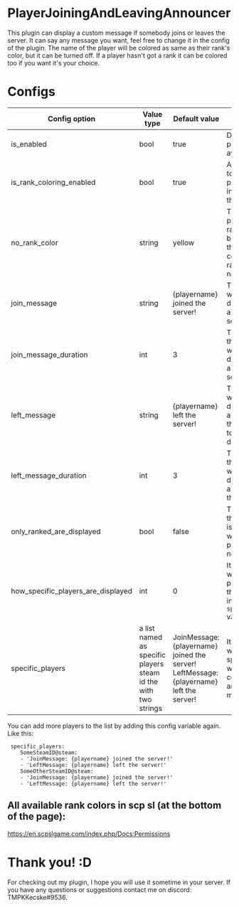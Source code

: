 # PlayerJoiningAndLeavingAnnouncer
This plugin can display a custom message if somebody joins or leaves the server. It can say any message you want, feel free to change it in the config of the plugin. The name of the player will be colored as same as their rank's color, but it can be turned off. If a player hasn't got a rank it can be colored too if you want it's your choice.
# Configs 
| Config option  | Value type | Default value | Description
| ------------- | ------------- | ------------- | ------------- |
| is_enabled  | bool  | true  | Determines if the plugin is available or not.  |
| is_rank_coloring_enabled  | bool  | true  | Allow the plugin to display the player's name's in the color of their ranks. |
| no_rank_color  | string  | yellow | The color of the players with no ranks.  (set it to blank to make the plugin not color the non-ranked player's name) |
| join_message  | string  | {playername} joined the server!  | The message which is displayed when a player joins the server. |
| join_message_duration  | int  | 3  | The duration of the message which is displayed when a player joins the server. |
| left_message  | string  | {playername} left the server!  | The message which is displayed when a player leaves the server. (set it to blank to disable it) |
| left_message_duration  | int  | 3  | The duration of the message which is displayed when a player leaves the server. |
| only_ranked_are_displayed | bool  | false  | This decides if the join message is only displayed when a ranked player joins or not.| 
| how_specific_players_are_displayed | int | 0 | It determines what will the plugin do with the players listed in ```specific_players``` variable.
specific_players | a list named as specific players steam id the with two strings | JoinMessage: {playername} joined the server! LeftMessage: {playername} left the server! | It determines who will be the specific player who will have a costume leaving and joining message

You can add more players to the list by adding this config variable again.
Like this:
```  
 specific_players:
    SomeSteamID@steam:
    - 'JoinMessage: {playername} joined the server!'
    - 'LeftMessage: {playername} left the server!'
    SomeOtherSteamID@steam:
    - 'JoinMessage: {playername} joined the server!'
    - 'LeftMessage: {playername} left the server!'
```

## All available rank colors in scp sl (at the bottom of the page):
https://en.scpslgame.com/index.php/Docs:Permissions
# Thank you! :D
For checking out my plugin, I hope you will use it sometime in your server. If you have any questions or suggestions contact me on discord: TMPKKecske#9536.


